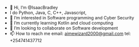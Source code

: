 - 👋 Hi, I’m @IsaacBradley
- I do Python, Java, C, C++, Javascript, 
- 👀 I’m interested in Software programming and Cyber Security
- 🌱 I’m currently learning Kotlin and cloud computing
- 💞️ I’m looking to collaborate on Software development
- 📫 How to reach me email: aimewizard2000@gmail.com    tel: +254741437712 

<!---
IsaacBradley/IsaacBradley is a ✨ special ✨ repository because its `README.md` (this file) appears on your GitHub profile.
You can click the Preview link to take a look at your changes.
--->
